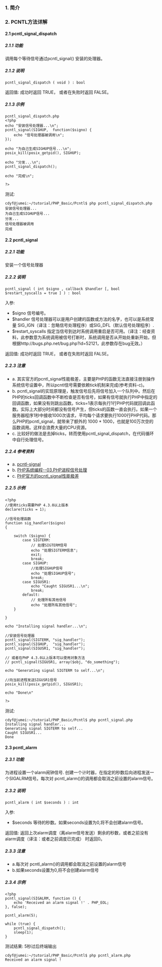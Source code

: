 ### 1. 简介
### 2. PCNTL方法详解
#### 2.1 pcntl_signal_dispatch
##### 2.1.1 功能
调用每个等待信号通过pcntl_signal() 安装的处理器。
##### 2.1.2 说明
```
pcntl_signal_dispatch ( void ) : bool
```
返回值:
成功时返回 TRUE， 或者在失败时返回 FALSE。

##### 2.1.3 示例
```
pcntl_signal_dispatch.php
<?php
echo "安装信号处理器...\n";
pcntl_signal(SIGHUP,  function($signo) {
    echo "信号处理器被调用\n";
});

echo "为自己生成SIGHUP信号...\n";
posix_kill(posix_getpid(), SIGHUP);

echo "分发...\n";
pcntl_signal_dispatch();

echo "完成\n";

?>
```
测试:
```
cdyf@jumei:~/tutorial/PHP_Basic/Pcntl$ php pcntl_signal_dispatch.php
安装信号处理器...
为自己生成SIGHUP信号...
分发...
信号处理器被调用
完成
```
#### 2.2 pcntl_signal
##### 2.2.1 功能
安装一个信号处理器
##### 2.2.2 说明
```
pcntl_signal ( int $signo , callback $handler [, bool $restart_syscalls = true ] ) : bool
```
入参:
- $signo
信号编号。
- $handler
信号处理器可以是用户创建的函数或方法的名字，也可以是系统常量 SIG_IGN（译注：忽略信号处理程序）或SIG_DFL（默认信号处理程序）.
- $restart_syscalls
指定当信号到达时系统调用重启是否可用。（译注：经查资料，此参数意为系统调用被信号打断时，系统调用是否从开始处重新开始，但根据http://bugs.php.net/bug.php?id=52121，此参数存在bug无效。）

返回值:
成功时返回 TRUE， 或者在失败时返回 FALSE。

##### 2.2.3 注意
- a. 其实官方的pcntl_signal性能极差，主要是PHP的函数无法直接注册到操作系统信号设置中，所以pcntl信号需要依赖tick机制来完成(参考资料-c)。
- b. pcntl_signal的实现原理是，触发信号后先将信号加入一个队列中。然后在PHP的ticks回调函数中不断检查是否有信号，如果有信号就执行PHP中指定的回调函数，如果没有则跳出函数。ticks=1表示每执行1行PHP代码就回调此函数。实际上大部分时间都没有信号产生，但ticks的函数一直会执行。如果一个服务器程序1秒中接收1000次请求，平均每个请求要执行1000行PHP代码。那么PHP的pcntl_signal，就带来了额外的 1000 * 1000，也就是100万次空的函数调用。这样会浪费大量的CPU资源。
- c. 比较好的做法是去掉ticks，转而使用pcntl_signal_dispatch，在代码循环中自行处理信号。

##### 2.2.4 参考资料
- a. [pcntl-signal](http://php.net/manual/en/function.pcntl-signal.php)
- b. [PHP系统编程--03.PHP进程信号处理](https://www.cnblogs.com/linzhenjie/p/5485436.html)
- c. [PHP官方的pcntl_signal性能极差](http://rango.swoole.com/archives/364)

##### 2.2.5 示例
```
<?php
//使用ticks需要PHP 4.3.0以上版本
declare(ticks = 1);

//信号处理函数
function sig_handler($signo)
{

    switch ($signo) {
        case SIGTERM:
            // 处理SIGTERM信号
            echo "处理SIGTERM信息";
            exit;
            break;
        case SIGHUP:
            //处理SIGHUP信号
            echo "处理SIGHUP信号";
            break;
        case SIGUSR1:
            echo "Caught SIGUSR1...\n";
            break;
        default:
            // 处理所有其他信号
            echo "处理所有其他信号";
    }

}

echo "Installing signal handler...\n";

//安装信号处理器
pcntl_signal(SIGTERM, "sig_handler");
pcntl_signal(SIGHUP,  "sig_handler");
pcntl_signal(SIGUSR1, "sig_handler");

// 或者在PHP 4.3.0以上版本可以使用对象方法
// pcntl_signal(SIGUSR1, array($obj, "do_something");

echo "Generating signal SIGTERM to self...\n";

//向当前进程发送SIGUSR1信号
posix_kill(posix_getpid(), SIGUSR1);

echo "Done\n"

?>
```
测试:
```
cdyf@jumei:~/tutorial/PHP_Basic/Pcntl$ php pcntl_signal.php
Installing signal handler...
Generating signal SIGTERM to self...
Caught SIGUSR1...
Done
```

#### 2.3 pcntl_alarm
##### 2.3.1 功能
为进程设置一个alarm闹钟信号.
创建一个计时器，在指定的秒数后向进程发送一个SIGALRM信号。每次对 pcntl_alarm()的调用都会取消之前设置的alarm信号。
##### 2.3.2 说明
```
pcntl_alarm ( int $seconds ) : int
```
入参:
- $seconds
等待的秒数。如果seconds设置为0,将不会创建alarm信号。

返回值:
返回上次alarm调度（离alarm信号发送）剩余的秒数，或者之前没有alarm调度（译注：或者之前调度已完成） 时返回0。

##### 2.3.3 注意
- a.每次对 pcntl_alarm()的调用都会取消之前设置的alarm信号
- b.如果seconds设置为0,将不会创建alarm信号

##### 2.3.4 示例
```
<?php
pcntl_signal(SIGALRM, function () {
    echo 'Received an alarm signal !' . PHP_EOL;
}, false);

pcntl_alarm(5);

while (true) {
    pcntl_signal_dispatch();
    sleep(1);
}
```
测试结果:
5秒过后终端输出
```
cdyf@jumei:~/tutorial/PHP_Basic/Pcntl$ php pcntl_alarm.php
Received an alarm signal !
```



































